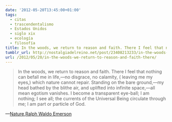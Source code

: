 ```yaml
---
date: '2012-05-20T13:45:00+01:00'
tags:
  - citas
  - trascendentalismo
  - Estados Unidos
  - siglo xix
  - ecología
  - filosofía
title: In the woods, we return to reason and faith. There I feel that nothing can befall me in life,—no disgrace, no calamity, ( leaving me my eyes,) which nature cannot repair. Standing on the bare ground,—my head bathed by the blithe air, and uplifted into infinite space,—all mean egotism vanishes. I become a transparent eye-ball; I am nothing; I see all; the currents of the Universal Being circulate through me; I am part or particle of God.
tumblr_url: http://nostalgiadelreino.net/post/23408213233/in-the-woods-we-return-to-reason-and-faith-there
url: /2012/05/20/in-the-woods-we-return-to-reason-and-faith-there/
---
```


<blockquote>In the woods, we return to reason and faith. There I feel that nothing can befall me in life,—no disgrace, no calamity, ( leaving me my eyes,) which nature cannot repair. Standing on the bare ground,—my head bathed by the blithe air, and uplifted into infinite space,—all mean egotism vanishes. I become a transparent eye-ball; I am nothing; I see all; the currents of the Universal Being circulate through me; I am part or particle of God.</blockquote>&#8212;<a href="http://en.wikipedia.org/wiki/Nature_(essay)">Nature</a>,<a href="http://en.wikipedia.org/wiki/Ralph_Waldo_Emerson">Ralph Waldo Emerson</a>